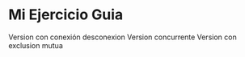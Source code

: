 # Mi Ejercicio Guia

Version con conexión desconexion
Version concurrente
Version con exclusion mutua
